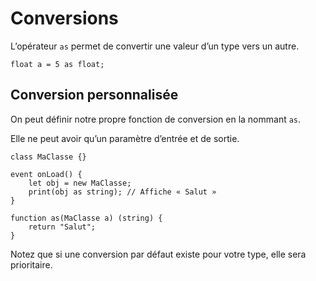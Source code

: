 # Conversions

L’opérateur `as` permet de convertir une valeur d’un type vers un autre.
```grimoire
float a = 5 as float;
```

## Conversion personnalisée

On peut définir notre propre fonction de conversion en la nommant `as`.

Elle ne peut avoir qu’un paramètre d’entrée et de sortie.
```grimoire
class MaClasse {}

event onLoad() {
    let obj = new MaClasse;
    print(obj as string); // Affiche « Salut »
}

function as(MaClasse a) (string) {
    return "Salut";
}
```

Notez que si une conversion par défaut existe pour votre type, elle sera prioritaire.